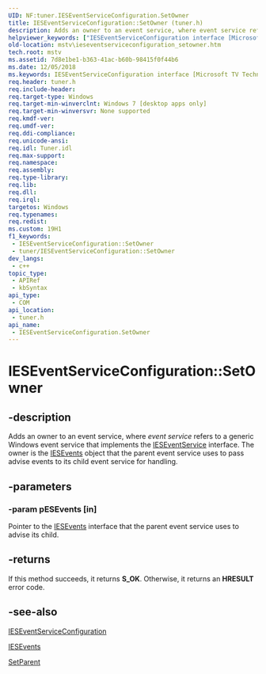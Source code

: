 ```yaml
---
UID: NF:tuner.IESEventServiceConfiguration.SetOwner
title: IESEventServiceConfiguration::SetOwner (tuner.h)
description: Adds an owner to an event service, where event service refers to a generic Windows event service that implements the IESEventService interface.
helpviewer_keywords: ["IESEventServiceConfiguration interface [Microsoft TV Technologies]","SetOwner method","IESEventServiceConfiguration.SetOwner","IESEventServiceConfiguration::SetOwner","SetOwner","SetOwner method [Microsoft TV Technologies]","SetOwner method [Microsoft TV Technologies]","IESEventServiceConfiguration interface","mstv.ieseventserviceconfiguration_setowner","tuner/IESEventServiceConfiguration::SetOwner"]
old-location: mstv\ieseventserviceconfiguration_setowner.htm
tech.root: mstv
ms.assetid: 7d8e1be1-b363-41ac-b60b-98415f0f44b6
ms.date: 12/05/2018
ms.keywords: IESEventServiceConfiguration interface [Microsoft TV Technologies],SetOwner method, IESEventServiceConfiguration.SetOwner, IESEventServiceConfiguration::SetOwner, SetOwner, SetOwner method [Microsoft TV Technologies], SetOwner method [Microsoft TV Technologies],IESEventServiceConfiguration interface, mstv.ieseventserviceconfiguration_setowner, tuner/IESEventServiceConfiguration::SetOwner
req.header: tuner.h
req.include-header: 
req.target-type: Windows
req.target-min-winverclnt: Windows 7 [desktop apps only]
req.target-min-winversvr: None supported
req.kmdf-ver: 
req.umdf-ver: 
req.ddi-compliance: 
req.unicode-ansi: 
req.idl: Tuner.idl
req.max-support: 
req.namespace: 
req.assembly: 
req.type-library: 
req.lib: 
req.dll: 
req.irql: 
targetos: Windows
req.typenames: 
req.redist: 
ms.custom: 19H1
f1_keywords:
 - IESEventServiceConfiguration::SetOwner
 - tuner/IESEventServiceConfiguration::SetOwner
dev_langs:
 - c++
topic_type:
 - APIRef
 - kbSyntax
api_type:
 - COM
api_location:
 - tuner.h
api_name:
 - IESEventServiceConfiguration.SetOwner
---
```


# IESEventServiceConfiguration::SetOwner


## -description

Adds an owner to an event service, where <i>event service</i> refers to a generic Windows event service that implements the <a href="https://docs.microsoft.com/previous-versions/windows/desktop/api/tuner/nn-tuner-ieseventservice">IESEventService</a> interface. The owner is the <a href="https://docs.microsoft.com/previous-versions/windows/desktop/api/tuner/nn-tuner-iesevents">IESEvents</a> object that the parent event service uses to pass advise events to its child event service for handling.

## -parameters

### -param pESEvents [in]

Pointer to the <a href="https://docs.microsoft.com/previous-versions/windows/desktop/api/tuner/nn-tuner-iesevents">IESEvents</a> interface that the  parent event service uses to advise its child.

## -returns

If this method succeeds, it returns <b xmlns:loc="http://microsoft.com/wdcml/l10n">S_OK</b>. Otherwise, it returns an <b xmlns:loc="http://microsoft.com/wdcml/l10n">HRESULT</b> error code.

## -see-also

<a href="https://docs.microsoft.com/previous-versions/windows/desktop/api/tuner/nn-tuner-ieseventserviceconfiguration">IESEventServiceConfiguration</a>



<a href="https://docs.microsoft.com/previous-versions/windows/desktop/api/tuner/nn-tuner-iesevents">IESEvents</a>



<a href="https://docs.microsoft.com/previous-versions/windows/desktop/api/tuner/nf-tuner-ieseventserviceconfiguration-setparent">SetParent</a>

